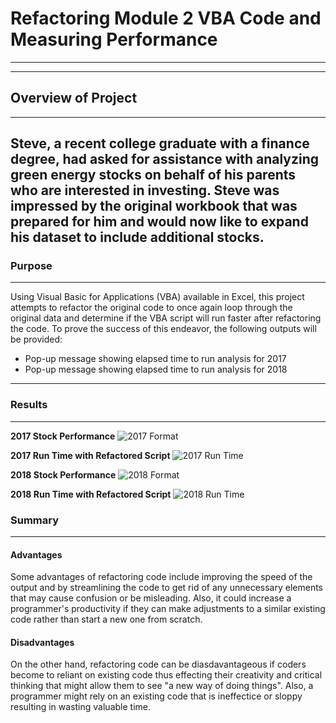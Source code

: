 # Refactoring Module 2 VBA Code and Measuring Performance
---
---
## Overview of Project
---
Steve, a recent college graduate with a finance degree, had asked for assistance with analyzing green energy stocks on behalf of his parents who are interested in investing. Steve was impressed by the original workbook that was prepared for him and would now like to expand his dataset to include additional stocks.
---
### Purpose
---
Using Visual Basic for Applications (VBA) available in Excel, this project attempts to refactor the original code to once again loop through the original data and determine if the VBA script will run faster after refactoring the code. To prove the success of this endeavor, the following outputs will be provided:
- Pop-up message showing elapsed time to run analysis for 2017
- Pop-up message showing elapsed time to run analysis for 2018
---
### Results
---
**2017 Stock Performance**
![2017 Format](https://user-images.githubusercontent.com/70344787/112780874-f89a5700-9006-11eb-8207-ad904e4ed608.PNG)

**2017 Run Time with Refactored Script**
![2017 Run Time](https://user-images.githubusercontent.com/70344787/112781050-5af35780-9007-11eb-8521-58f2d837b12f.PNG)

**2018 Stock Performance**
![2018 Format](https://user-images.githubusercontent.com/70344787/112781064-5fb80b80-9007-11eb-8c8f-60298c878e9f.PNG)

**2018 Run Time with Refactored Script**
![2018 Run Time](https://user-images.githubusercontent.com/70344787/112781077-634b9280-9007-11eb-8a88-6d1aaba88ff3.PNG)



### Summary
---


#### Advantages
Some advantages of refactoring code include improving the speed of the output and by streamlining the code to get rid of any unnecessary elements that may cause confusion or be misleading. Also, it could increase a programmer's productivity if they can make adjustments to a similar existing code rather than start a new one from scratch.

#### Disadvantages
On the other hand, refactoring code can be diasdavantageous if coders become to reliant on existing code thus effecting their creativity and critical thinking that might allow them to see "a new way of doing things". Also, a programmer might rely on an existing code that is ineffectice or sloppy resulting in wasting valuable time.


